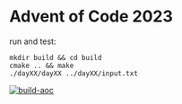 # Advent of Code 2023
run and test:
```shell
mkdir build && cd build
cmake .. && make
./dayXX/dayXX ../dayXX/input.txt
```
[![build-aoc](https://github.com/JellevanKraaij/AoC-2023/actions/workflows/build-aoc.yml/badge.svg)](https://github.com/JellevanKraaij/AoC-2023/actions/workflows/build-aoc.yml)
